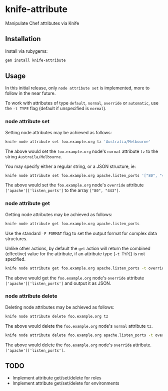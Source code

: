 # knife-attribute

Manipulate Chef attributes via Knife

## Installation

Install via rubygems:

```bash
gem install knife-attribute
```

## Usage

In this initial release, only `node attribute set` is implemented, more to
follow in the near future.

To work with attributes of type `default`, `normal`, `override` or `automatic`,
use the `-t TYPE` flag (default if unspecified is `normal`).

### node attribute set

Setting node attributes may be achieved as follows:

```bash
knife node attribute set foo.example.org tz 'Australia/Melbourne'
```

The above would set the `foo.example.org` node's `normal` attribute `tz` to the
string `Austraila/Melbourne`.

You may specify either a regular string, or a JSON structure, ie:

```bash
knife node attribute set foo.example.org apache.listen_ports '["80", "443"]' -t override
```

The above would set the `foo.example.org` node's `override` attribute
`['apache']['listen_ports']` to the array `["80", "443"]`.

### node attribute get

Getting node attributes may be achieved as follows:

```bash
knife node attribute get foo.example.org apache.listen_ports
```

Use the standard `-F FORMAT` flag to set the output format for complex data
structures.

Unlike other actions, by default the `get` action will return the combined
(effective) value for the attribute, if an attribute type (`-t TYPE`) is not
specified.

```bash
knife node attribute get foo.example.org apache.listen_ports -t override -F json
```

The above would get the `foo.example.org` node's `override` attribute
`['apache']['listen_ports']` and output it as JSON.

### node attribute delete

Deleting node attributes may be achieved as follows:

```bash
knife node attribute delete foo.example.org tz
```

The above would delete the `foo.example.org` node's `normal` attribute `tz`.

```bash
knife node attribute delete foo.example.org apache.listen_ports -t override
```

The above would delete the `foo.example.org` node's `override` attribute.
`['apache']['listen_ports']`.


## TODO
- Implement attribute get/set/delete for roles
- Implement attribute get/set/delete for environments
